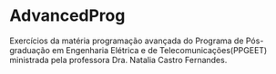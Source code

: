 # AdvancedProg

Exercícios da matéria programação avançada do Programa de Pós-graduação em Engenharia Elétrica e de 
Telecomunicações(PPGEET) ministrada pela professora Dra. Natalia Castro Fernandes.
